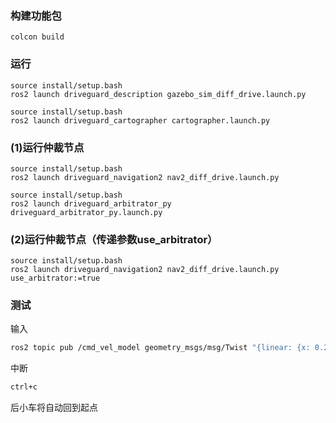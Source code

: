 ### 构建功能包

```
colcon build
```

### 运行
```
source install/setup.bash
ros2 launch driveguard_description gazebo_sim_diff_drive.launch.py 

source install/setup.bash
ros2 launch driveguard_cartographer cartographer.launch.py
```

### (1)运行仲裁节点
```
source install/setup.bash
ros2 launch driveguard_navigation2 nav2_diff_drive.launch.py

source install/setup.bash
ros2 launch driveguard_arbitrator_py driveguard_arbitrator_py.launch.py
```

### (2)运行仲裁节点（传递参数use_arbitrator）
```
source install/setup.bash
ros2 launch driveguard_navigation2 nav2_diff_drive.launch.py use_arbitrator:=true
```

### 测试
输入
```bash
ros2 topic pub /cmd_vel_model geometry_msgs/msg/Twist "{linear: {x: 0.2}, angular: {z: 0.0}}" --rate 10
```
中断
```bash
ctrl+c
```
后小车将自动回到起点